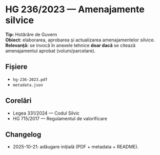 # HG 236/2023 — Amenajamente silvice

**Tip:** Hotărâre de Guvern  
**Obiect:** elaborarea, aprobarea și actualizarea amenajamentelor silvice.  
**Relevanță:** se invocă în anexele tehnice **doar dacă** se citează amenajamentul aprobat (volum/parcelare).

## Fișiere
- `hg-236-2023.pdf`
- `metadata.json`

## Corelări
- Legea 331/2024 — Codul Silvic
- HG 715/2017 — Regulamentul de valorificare

## Changelog
- 2025-10-21: adăugare inițială (PDF + metadata + README).
